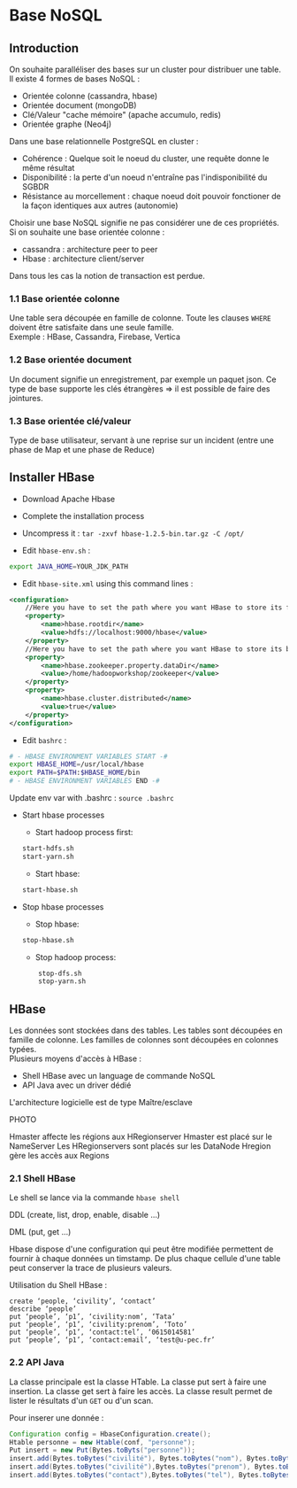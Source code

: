 # Base NoSQL

## Introduction

On souhaite paralléliser des bases sur un cluster pour distribuer une table.  
Il existe 4 formes de bases NoSQL :
* Orientée colonne (cassandra, hbase)
* Orientée document (mongoDB)
* Clé/Valeur "cache mémoire" (apache accumulo, redis)
* Orientée graphe (Neo4j)

Dans une base relationnelle PostgreSQL en cluster :
* Cohérence : Quelque soit le noeud du cluster, une requête donne le même résultat
* Disponibilité : la perte d'un noeud n'entraîne pas l'indisponibilité du SGBDR
* Résistance au morcellement : chaque noeud doit pouvoir fonctioner de la façon identiques aux autres (autonomie)

Choisir une base NoSQL signifie ne pas considérer une de ces propriétés.  
Si on souhaite une base orientée colonne :
* cassandra : architecture peer to peer
* Hbase : architecture client/server

Dans tous les cas la notion de transaction est perdue.

### 1.1 Base orientée colonne

Une table sera découpée en famille de colonne. Toute les clauses `WHERE` doivent être satisfaite dans une seule famille.  
Exemple : HBase, Cassandra, Firebase, Vertica

### 1.2 Base orientée document

Un document signifie un enregistrement, par exemple un paquet json. Ce type de base supporte les clés étrangères => il est possible de faire des jointures.

### 1.3 Base orientée clé/valeur

Type de base utilisateur, servant à une reprise sur un incident (entre une phase de Map et une phase de Reduce)

## Installer HBase

* Download Apache Hbase

* Complete the installation process

* Uncompress it : `tar -zxvf hbase-1.2.5-bin.tar.gz -C /opt/`

* Edit `hbase-env.sh` :
```sh
export JAVA_HOME=YOUR_JDK_PATH
```

* Edit `hbase-site.xml` using this command lines :
```XML
<configuration>
    //Here you have to set the path where you want HBase to store its files.
    <property>
        <name>hbase.rootdir</name>
        <value>hdfs://localhost:9000/hbase</value>
    </property>
    //Here you have to set the path where you want HBase to store its built in zookeeper  files.
    <property>
        <name>hbase.zookeeper.property.dataDir</name>
        <value>/home/hadoopworkshop/zookeeper</value>
    </property>
    <property>
        <name>hbase.cluster.distributed</name>
        <value>true</value>
    </property>
</configuration>
```

* Edit `bashrc` :
```sh
# - HBASE ENVIRONMENT VARIABLES START -#
export HBASE_HOME=/usr/local/hbase
export PATH=$PATH:$HBASE_HOME/bin
# - HBASE ENVIRONMENT VARIABLES END -#
```

Update env var with .bashrc : `source .bashrc`

* Start hbase processes
    * Start hadoop process first:
    ```sh
    start-hdfs.sh
    start-yarn.sh
    ```
    * Start hbase:
    ```sh
    start-hbase.sh
    ```

* Stop hbase processes

    * Stop hbase:
    ```sh
    stop-hbase.sh
    ```
    * Stop hadoop process:
    ```sh
        stop-dfs.sh
        stop-yarn.sh
    ```

## HBase

Les données sont stockées dans des tables. Les tables sont découpées en famille de colonne. Les familles de colonnes sont découpées en colonnes typées.  
Plusieurs moyens d'accès à HBase :
* Shell HBase avec un language de commande NoSQL
* API Java avec un driver dédié

L'architecture logicielle est de type Maître/esclave

PHOTO

Hmaster affecte les régions aux HRegionserver
Hmaster est placé sur le NameServer
Les HRegionservers sont placés sur les DataNode
Hregion gère les accès aux Regions

### 2.1 Shell HBase

Le shell se lance via la commande `hbase shell`

DDL (create, list, drop, enable, disable ...)

DML (put, get ...)

Hbase dispose d'une configuration qui peut être modifiée permettent de fournir à chaque données un timstamp. De plus chaque cellule d'une table peut conserver la trace de plusieurs valeurs.

Utilisation du Shell HBase :
```
create ‘people, ‘civility’, ‘contact’
describe ‘people’    
put ‘people’, ‘p1’, ‘civility:nom’, ‘Tata’
put ‘people’, ‘p1’, ‘civility:prenom’, ‘Toto’
put ‘people’, ‘p1’, ‘contact:tel’, ‘0615014581’
put ‘people’, ‘p1’, ‘contact:email’, ‘test@u-pec.fr’
```

### 2.2 API Java

La classe principale est la classe HTable. La classe put sert à faire une insertion. La classe get sert à faire les accès.
La classe result permet de lister le résultats d'un `GET` ou d'un scan.

Pour inserer une donnée :
```JAVA
Configuration config = HbaseConfiguration.create();
Htable personne = new Htable(conf, "personne");
Put insert = new Put(Bytes.toByts("personne"));
insert.add(Bytes.toBytes("civilité"), Bytes.toBytes("nom"), Bytes.toBytes("deaf"));
insert.add(Bytes.toBytes("civilité"),Bytes.toBytes("prenom"), Bytes.toBytes("john"));
insert.add(Bytes.toBytes("contact"),Bytes.toBytes("tel"), Bytes.toBytes("06XXXXXXX"));
```
